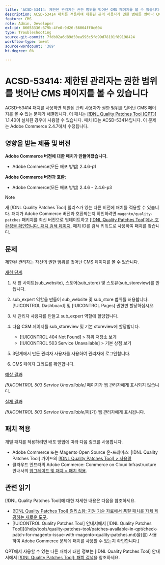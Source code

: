 ```yaml
---
title: 'ACSD-53414: 제한된 관리자는 권한 범위를 벗어난 CMS 페이지를 볼 수 있습니다'
description: ACSD-53414 패치를 적용하여 제한된 관리 사용자가 권한 범위를 벗어나 CMS 페이지를 볼 수 있는 Adobe Commerce 문제를 해결합니다.
feature: CMS
role: Admin, Developer
exl-id: 86658336-679b-4fe0-9d26-56064ff0c604
type: Troubleshooting
source-git-commit: 7fdb02a6d89d50ea593c5fd99d78101f89198424
workflow-type: tm+mt
source-wordcount: '389'
ht-degree: 0%

---
```


# ACSD-53414: 제한된 관리자는 권한 범위를 벗어난 CMS 페이지를 볼 수 있습니다

ACSD-53414 패치를 사용하면 제한된 관리 사용자가 권한 범위를 벗어난 CMS 페이지를 볼 수 있는 문제가 해결됩니다. 이 패치는 [[!DNL Quality Patches Tool (QPT)]](https://experienceleague.adobe.com/en/docs/commerce-operations/tools/quality-patches-tool/quality-patches-tool-to-self-serve-quality-patches) 1.1.40이 설치된 경우에 사용할 수 있습니다. 패치 ID는 ACSD-53414입니다. 이 문제는 Adobe Commerce 2.4.7에서 수정됩니다.

## 영향을 받는 제품 및 버전

**Adobe Commerce 버전에 대한 패치가 만들어졌습니다.**

* Adobe Commerce(모든 배포 방법) 2.4.6-p1

**Adobe Commerce 버전과 호환:**

* Adobe Commerce(모든 배포 방법) 2.4.6 - 2.4.6-p3

>[!NOTE]
>
>새 [!DNL Quality Patches Tool] 릴리스가 있는 다른 버전에 패치를 적용할 수 있습니다. 패치가 Adobe Commerce 버전과 호환되는지 확인하려면 `magento/quality-patches` 패키지를 최신 버전으로 업데이트하고 [[!DNL Quality Patches Tool]에서 호환성을 확인합니다. 패치 검색 페이지](https://experienceleague.adobe.com/tools/commerce-quality-patches/index.html). 패치 ID를 검색 키워드로 사용하여 패치를 찾습니다.

## 문제

제한된 관리자는 자신의 권한 범위를 벗어난 CMS 페이지를 볼 수 있습니다.

<u>재현 단계</u>:

1. 새 웹 사이트(sub_website), 스토어(sub_store) 및 스토뷰(sub_storeview)를 만듭니다.
1. sub_expert 역할을 만들어 sub_website 및 sub_store 범위를 허용합니다. [!UICONTROL Dashboard] 및 [!UICONTROL Pages] 권한만 할당하십시오.
1. 새 관리자 사용자를 만들고 sub_expert 역할에 할당합니다.
1. 다음 CSM 페이지를 sub_storeview 및 기본 storeview에 할당합니다.

   * [!UICONTROL 404 Not Found] > 하위 저장소 보기
   * [!UICONTROL 503 Service Unavailable] > 기본 상점 보기

1. 3단계에서 만든 관리자 사용자를 사용하여 관리자에 로그인합니다.
1. CMS 페이지 그리드를 확인합니다.

<u>예상 결과</u>:

*[!UICONTROL 503 Service Unavailable]* 페이지가 웹 관리자에게 표시되지 않습니다.

<u>실제 결과</u>:

*[!UICONTROL 503 Service Unavailable]*&#x200B;이(가) 웹 관리자에게 표시됩니다.

## 패치 적용

개별 패치를 적용하려면 배포 방법에 따라 다음 링크를 사용합니다.

* Adobe Commerce 또는 Magento Open Source 온-프레미스: [!DNL Quality Patches Tool] 가이드의 [[!DNL Quality Patches Tool] > 사용량](/help/tools/quality-patches-tool/usage.md)
* 클라우드 인프라의 Adobe Commerce: Commerce on Cloud Infrastructure 안내서의 [업그레이드 및 패치 > 패치 적용](https://experienceleague.adobe.com/docs/commerce-cloud-service/user-guide/develop/upgrade/apply-patches.html).

## 관련 읽기

[!DNL Quality Patches Tool]에 대한 자세한 내용은 다음을 참조하세요.

* [[!DNL Quality Patches Tool] 릴리스됨: 지원 기술 자료에서 품질 패치를 자체 제공하는 새로운 도구](https://experienceleague.adobe.com/en/docs/commerce-operations/tools/quality-patches-tool/quality-patches-tool-to-self-serve-quality-patches).
* [!UICONTROL Quality Patches Tool] 안내서에서  [!DNL Quality Patches Tool]](/help/tools/quality-patches-tool/patches-available-in-qpt/check-patch-for-magento-issue-with-magento-quality-patches.md)을(를) 사용하여 Adobe Commerce 문제에 패치를 사용할 수 있는지 확인합니다.[


QPT에서 사용할 수 있는 다른 패치에 대한 정보는 [!DNL Quality Patches Tool] 안내서에서 [[!DNL Quality Patches Tool]: 패치 검색](https://experienceleague.adobe.com/tools/commerce-quality-patches/index.html)을 참조하세요.
